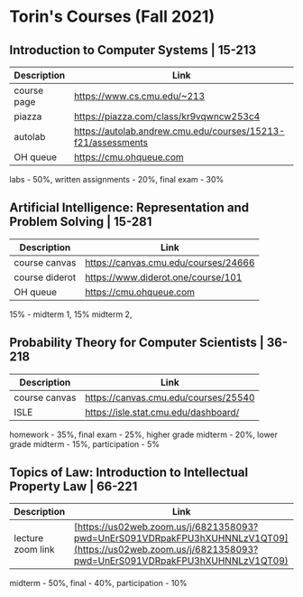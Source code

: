 # Torin's Courses (Fall 2021)

## Introduction to Computer Systems | 15-213 
| Description | Link |
|--|--|
| course page | https://www.cs.cmu.edu/~213 |
| piazza | https://piazza.com/class/kr9vqwncw253c4 |
| autolab | https://autolab.andrew.cmu.edu/courses/15213-f21/assessments |
| OH queue | https://cmu.ohqueue.com |
labs - 50%, written assignments - 20%, final exam - 30%

## Artificial Intelligence: Representation and Problem Solving | 15-281
| Description | Link |
|--|--|
| course canvas | https://canvas.cmu.edu/courses/24666 |
| course diderot | https://www.diderot.one/course/101 |
| OH queue | https://cmu.ohqueue.com |
15% - midterm 1, 15% midterm 2, 

## Probability Theory for Computer Scientists | 36-218
| Description | Link |
|--|--|
| course canvas | https://canvas.cmu.edu/courses/25540 |
| ISLE | https://isle.stat.cmu.edu/dashboard/ |
homework - 35%, final exam - 25%, higher grade midterm - 20%, lower grade midterm - 15%, participation - 5%

## Topics of Law: Introduction to Intellectual Property Law | 66-221
| Description | Link |
|--|--|
| lecture zoom link | [https://us02web.zoom.us/j/6821358093?pwd=UnErS091VDRpakFPU3hXUHNNLzV1QT09](https://us02web.zoom.us/j/6821358093?pwd=UnErS091VDRpakFPU3hXUHNNLzV1QT09) |
midterm - 50%, final - 40%, participation - 10%
<!--stackedit_data:
eyJoaXN0b3J5IjpbMTY0NTA4Nzk5NywyNzQwMjY2MDYsLTEyNz
IwNjQ2MywtMjc3Mjg3NjQ5LC0xMjczMDEwOTMsMjA0NjAyMTAy
LDEyOTk3OTUxLDQzODA4NTk2OSwtMTUxMjM5MjQyOV19
-->